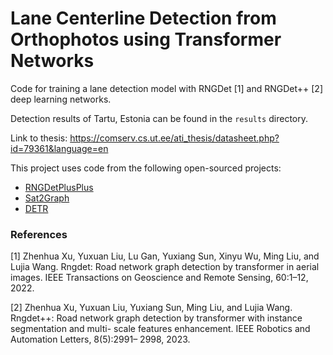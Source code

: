 # Lane Centerline Detection from Orthophotos using Transformer Networks

Code for training a lane detection model with RNGDet [1] and RNGDet++ [2] deep learning networks.

Detection results of Tartu, Estonia can be found in the `results` directory.

Link to thesis: https://comserv.cs.ut.ee/ati_thesis/datasheet.php?id=79361&language=en

This project uses code from the following open-sourced projects:
* [RNGDetPlusPlus](https://github.com/TonyXuQAQ/RNGDetPlusPlus)
* [Sat2Graph](https://github.com/songtaohe/Sat2Graph)
* [DETR](https://github.com/facebookresearch/detr)

### References
[1] Zhenhua Xu, Yuxuan Liu, Lu Gan, Yuxiang Sun, Xinyu Wu, Ming Liu, and Lujia
Wang. Rngdet: Road network graph detection by transformer in aerial images.
IEEE Transactions on Geoscience and Remote Sensing, 60:1–12, 2022.

[2] Zhenhua Xu, Yuxuan Liu, Yuxiang Sun, Ming Liu, and Lujia Wang. Rngdet++:
Road network graph detection by transformer with instance segmentation and multi-
scale features enhancement. IEEE Robotics and Automation Letters, 8(5):2991–
2998, 2023.
